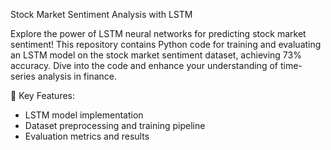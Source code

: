 Stock Market Sentiment Analysis with LSTM

Explore the power of LSTM neural networks for predicting stock market sentiment! This repository contains Python code for training and evaluating an LSTM model on the stock market sentiment dataset, achieving 73% accuracy. Dive into the code and enhance your understanding of time-series analysis in finance.

🔧 Key Features:

* LSTM model implementation
* Dataset preprocessing and training pipeline
* Evaluation metrics and results
